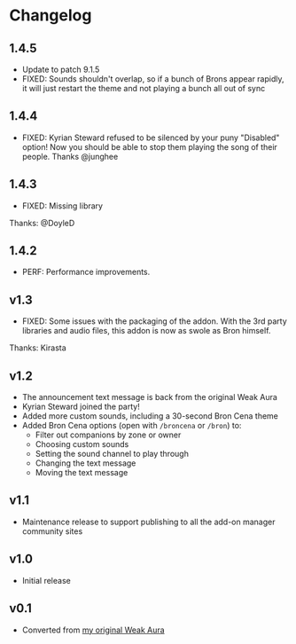 # Changelog

## 1.4.5

* Update to patch 9.1.5
* FIXED: Sounds shouldn't overlap, so if a bunch of Brons appear rapidly, it will just restart the theme and not playing a bunch all out of sync

## 1.4.4

* FIXED: Kyrian Steward refused to be silenced by your puny "Disabled" option! Now you should be able to stop them playing the song of their people. Thanks @junghee

## 1.4.3

* FIXED: Missing library

Thanks: @DoyleD

## 1.4.2

* PERF: Performance improvements.

## v1.3

* FIXED: Some issues with the packaging of the addon. With the 3rd party libraries and audio files, this addon is now as swole as Bron himself.

Thanks: Kirasta

## v1.2

* The announcement text message is back from the original Weak Aura
* Kyrian Steward joined the party!
* Added more custom sounds, including a 30-second Bron Cena theme
* Added Bron Cena options (open with `/broncena` or `/bron`) to:
  * Filter out companions by zone or owner
  * Choosing custom sounds
  * Setting the sound channel to play through
  * Changing the text message
  * Moving the text message

## v1.1

* Maintenance release to support publishing to all the add-on manager community sites

## v1.0

* Initial release

## v0.1

* Converted from [my original Weak Aura](https://wago.io/DEK3sUJrH)
